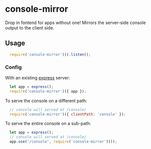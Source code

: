 # console-mirror

Drop in fontend for apps without one! Mirrors the server-side console output to the client side.

## Usage

```js
  require('console-mirror')().listen();
```

### Config

With an existing [express](http://expressjs.com) server:

```js
  let app = express();
  require('console-mirror')({ app });
```

To serve the console on a different path:

```js
  // console will served at /console/
  require('console-mirror')({ clientPath: 'console' });
```

To serve the entire console on a sub-path:

```js
  let app = express();
  // console will served at /console/
  app.use('/console', require('console-mirror')());
```

